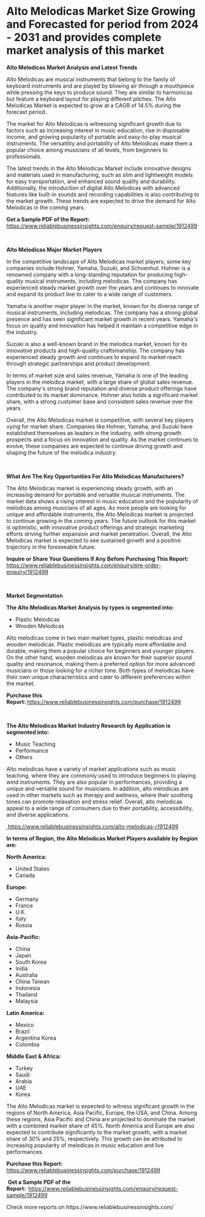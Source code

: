 <p><h1>Alto Melodicas Market Size Growing and Forecasted for period from 2024 - 2031 and provides complete market analysis of this market</h1></p><p><strong>Alto Melodicas Market Analysis and Latest Trends</strong></p>
<p><p>Alto Melodicas are musical instruments that belong to the family of keyboard instruments and are played by blowing air through a mouthpiece while pressing the keys to produce sound. They are similar to harmonicas but feature a keyboard layout for playing different pitches. The Alto Melodicas Market is expected to grow at a CAGR of 14.5% during the forecast period.</p><p>The market for Alto Melodicas is witnessing significant growth due to factors such as increasing interest in music education, rise in disposable income, and growing popularity of portable and easy-to-play musical instruments. The versatility and portability of Alto Melodicas make them a popular choice among musicians of all levels, from beginners to professionals.</p><p>The latest trends in the Alto Melodicas Market include innovative designs and materials used in manufacturing, such as slim and lightweight models for easy transportation, and enhanced sound quality and durability. Additionally, the introduction of digital Alto Melodicas with advanced features like built-in sounds and recording capabilities is also contributing to the market growth. These trends are expected to drive the demand for Alto Melodicas in the coming years.</p></p>
<p><strong>Get a Sample PDF of the Report:&nbsp;</strong> <a href="https://www.reliablebusinessinsights.com/enquiry/request-sample/1912499">https://www.reliablebusinessinsights.com/enquiry/request-sample/1912499</a></p>
<p>&nbsp;</p>
<p><strong>Alto Melodicas Major Market Players</strong></p>
<p><p>In the competitive landscape of Alto Melodicas market players, some key companies include Hohner, Yamaha, Suzuki, and Schoenhut. Hohner is a renowned company with a long-standing reputation for producing high-quality musical instruments, including melodicas. The company has experienced steady market growth over the years and continues to innovate and expand its product line to cater to a wide range of customers.</p><p>Yamaha is another major player in the market, known for its diverse range of musical instruments, including melodicas. The company has a strong global presence and has seen significant market growth in recent years. Yamaha's focus on quality and innovation has helped it maintain a competitive edge in the industry.</p><p>Suzuki is also a well-known brand in the melodica market, known for its innovative products and high-quality craftsmanship. The company has experienced steady growth and continues to expand its market reach through strategic partnerships and product development.</p><p>In terms of market size and sales revenue, Yamaha is one of the leading players in the melodica market, with a large share of global sales revenue. The company's strong brand reputation and diverse product offerings have contributed to its market dominance. Hohner also holds a significant market share, with a strong customer base and consistent sales revenue over the years.</p><p>Overall, the Alto Melodicas market is competitive, with several key players vying for market share. Companies like Hohner, Yamaha, and Suzuki have established themselves as leaders in the industry, with strong growth prospects and a focus on innovation and quality. As the market continues to evolve, these companies are expected to continue driving growth and shaping the future of the melodica industry.</p></p>
<p>&nbsp;</p>
<p><strong>What Are The Key Opportunities For Alto Melodicas Manufacturers?</strong></p>
<p><p>The Alto Melodicas market is experiencing steady growth, with an increasing demand for portable and versatile musical instruments. The market data shows a rising interest in music education and the popularity of melodicas among musicians of all ages. As more people are looking for unique and affordable instruments, the Alto Melodicas market is projected to continue growing in the coming years. The future outlook for this market is optimistic, with innovative product offerings and strategic marketing efforts driving further expansion and market penetration. Overall, the Alto Melodicas market is expected to see sustained growth and a positive trajectory in the foreseeable future.</p></p>
<p><strong>Inquire or Share Your Questions If Any Before Purchasing This Report:</strong> <a href="https://www.reliablebusinessinsights.com/enquiry/pre-order-enquiry/1912499">https://www.reliablebusinessinsights.com/enquiry/pre-order-enquiry/1912499</a></p>
<p>&nbsp;</p>
<p><strong>Market Segmentation</strong></p>
<p><strong>The Alto Melodicas Market Analysis by types is segmented into:</strong></p>
<p><ul><li>Plastic Melodicas</li><li>Wooden Melodicas</li></ul></p>
<p><p>Alto melodicas come in two main market types, plastic melodicas and wooden melodicas. Plastic melodicas are typically more affordable and durable, making them a popular choice for beginners and younger players. On the other hand, wooden melodicas are known for their superior sound quality and resonance, making them a preferred option for more advanced musicians or those looking for a richer tone. Both types of melodicas have their own unique characteristics and cater to different preferences within the market.</p></p>
<p><strong>Purchase this Report:&nbsp;</strong><a href="https://www.reliablebusinessinsights.com/purchase/1912499">https://www.reliablebusinessinsights.com/purchase/1912499</a></p>
<p>&nbsp;</p>
<p><strong>The Alto Melodicas Market Industry Research by Application is segmented into:</strong></p>
<p><ul><li>Music Teaching</li><li>Performance</li><li>Others</li></ul></p>
<p><p>Alto melodicas have a variety of market applications such as music teaching, where they are commonly used to introduce beginners to playing wind instruments. They are also popular in performances, providing a unique and versatile sound for musicians. In addition, alto melodicas are used in other markets such as therapy and wellness, where their soothing tones can promote relaxation and stress relief. Overall, alto melodicas appeal to a wide range of consumers due to their portability, accessibility, and diverse applications.</p></p>
<p><a href="https://www.reliablebusinessinsights.com/alto-melodicas-r1912499">&nbsp;https://www.reliablebusinessinsights.com/alto-melodicas-r1912499</a></p>
<p><strong>In terms of Region, the Alto Melodicas Market Players available by Region are:</strong></p>
<p>
    <p> <strong> North America: </strong>
        <ul>
            <li>United States</li>
            <li>Canada</li>
        </ul>
        </p> 
    <p> <strong> Europe: </strong>
        <ul>
            <li>Germany</li>
            <li>France</li>
            <li>U.K.</li>
            <li>Italy</li>
            <li>Russia</li>
        </ul>
        </p> 
    <p> <strong> Asia-Pacific: </strong>
        <ul>
            <li>China</li>
            <li>Japan</li>
            <li>South Korea</li>
            <li>India</li>
            <li>Australia</li>
            <li>China Taiwan</li>
            <li>Indonesia</li>
            <li>Thailand</li>
            <li>Malaysia</li>
        </ul>
        </p> 
    <p> <strong> Latin America: </strong>
        <ul>
            <li>Mexico</li>
            <li>Brazil</li>
            <li>Argentina Korea</li>
            <li>Colombia</li>
        </ul>
        </p> 
    <p> <strong> Middle East & Africa: </strong>
        <ul>
            <li>Turkey</li>
            <li>Saudi</li>
            <li>Arabia</li>
            <li>UAE</li>
            <li>Korea</li>
        </ul>
    </p>
    </p>
<p><p>The Alto Melodicas market is expected to witness significant growth in the regions of North America, Asia Pacific, Europe, the USA, and China. Among these regions, Asia Pacific and China are projected to dominate the market with a combined market share of 45%. North America and Europe are also expected to contribute significantly to the market growth, with a market share of 30% and 25%, respectively. This growth can be attributed to increasing popularity of melodicas in music education and live performances.</p></p>
<p><strong>Purchase this Report: </strong><a href="https://www.reliablebusinessinsights.com/purchase/1912499">https://www.reliablebusinessinsights.com/purchase/1912499</a></p>
<p>&nbsp;<strong>Get a Sample PDF of the Report:&nbsp;&nbsp;</strong><a href="https://www.reliablebusinessinsights.com/enquiry/request-sample/1912499">https://www.reliablebusinessinsights.com/enquiry/request-sample/1912499</a></p>
<p><strong></strong></p>
<p>Check more reports on https://www.reliablebusinessinsights.com/</p>